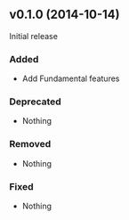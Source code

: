 ## v0.1.0 (2014-10-14)

Initial release

### Added

- Add Fundamental features

### Deprecated

- Nothing

### Removed

- Nothing

### Fixed

- Nothing
